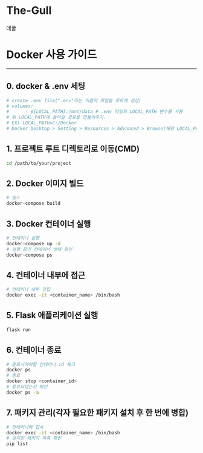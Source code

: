 # The-Gull
데굴

# Docker 사용 가이드
---
## 0. docker & .env 세팅
```bash
# create .env file(".env"라는 이름의 파일을 루트에 생성)
# volumes:
#      - ${LOCAL_PATH}:/mnt/data # .env 파일의 LOCAL_PATH 변수를 사용
# 위 LOCAL_PATH에 들어갈 경로를 만들어주기.
# EX) LOCAL_PATH=C:/Docker
# Docker Desktop > Setting > Resources > Advanced > Browse(해당 LOCAL_PATH로)
```

## 1. 프로젝트 루트 디렉토리로 이동(CMD)
```bash
cd /path/to/your/project
```
## 2. Docker 이미지 빌드
```bash
# 빌드
docker-compose build
```
## 3. Docker 컨테이너 실행
```bash
# 컨테이너 실행
docker-compose up -d
# 실행 중인 컨테이너 상태 확인
docker-compose ps
```
## 4. 컨테이너 내부에 접근
```bash
# 컨테이너 내부 진입
docker exec -it <container_name> /bin/bash
```
## 5. Flask 애플리케이션 실행
```bash
flask run
```
## 6. 컨테이너 종료
```bash
# 종료시켜야할 컨테이너 id 체크
docker ps
# 종료
docker stop <container_id>
# 종료되었는지 확인
docker ps -a
```
## 7. 패키지 관리(각자 필요한 패키지 설치 후 한 번에 병합) 
```bash
# 컨테이너에 접속
docker exec -it <container_name> /bin/bash
# 설치된 패키지 목록 확인
pip list
```
